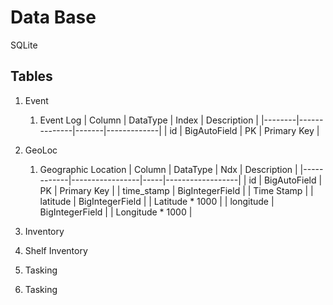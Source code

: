 # Data Base
SQLite

## Tables
1. Event
    1. Event Log
        | Column | DataType     | Index | Description |
        |--------|--------------|-------|-------------|
        | id     | BigAutoField | PK    | Primary Key |
1. GeoLoc
    1. Geographic Location
        | Column     | DataType        | Ndx | Description      |
        |------------|-----------------|-----|------------------|
        | id         | BigAutoField    | PK  | Primary Key      |
        | time_stamp | BigIntegerField |     | Time Stamp       |
        | latitude   | BigIntegerField |     | Latitude * 1000  |
        | longitude  | BigIntegerField |     | Longitude * 1000 |


1. Inventory
  1. Shelf Inventory
1. Tasking
  1. Tasking 

